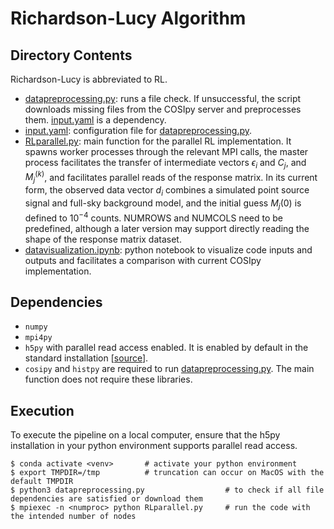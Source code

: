 # Richardson-Lucy Algorithm

## Directory Contents

Richardson-Lucy is abbreviated to RL.

- [datapreprocessing.py](code/datapreprocessing.py): runs a file check. If unsuccessful, the script downloads missing files from the COSIpy server and preprocesses them. [input.yaml](code/input.yaml) is a dependency.
- [input.yaml](code/input.yaml): configuration file for [datapreprocessing.py](code/datapreprocessing.py).
- [RLparallel.py](code/RLparallel.py): main function for the parallel RL implementation. It spawns worker processes through the relevant MPI calls,  the master process facilitates the transfer of intermediate vectors $\epsilon_i$ and $C_j$, and $M_j^{(k)}$, and facilitates parallel reads of the response matrix. In its current form, the observed data vector $d_i$ combines a simulated point source signal and full-sky background model, and the initial guess $M_j{(0)}$ is defined to $10^{-4}$ counts. NUMROWS and NUMCOLS need to be predefined, although a later version may support directly reading the shape of the response matrix dataset. 
- [datavisualization.ipynb](code/datavisualization.ipynb): python notebook to visualize code inputs and outputs and facilitates a comparison with current COSIpy implementation.

## Dependencies
- `numpy`
- `mpi4py`
- `h5py` with parallel read access enabled. It is enabled by default in the standard installation [[source](https://docs.h5py.org/en/latest/mpi.html)]. 
- `cosipy` and `histpy` are required to run [datapreprocessing.py](code/datapreprocessing.py). The main function does not require these libraries.

## Execution

To execute the pipeline on a local computer, ensure that the h5py installation in your python environment supports parallel read access. 
```
$ conda activate <venv>       # activate your python environment
$ export TMPDIR=/tmp          # truncation can occur on MacOS with the default TMPDIR
$ python3 datapreprocessing.py                  # to check if all file dependencies are satisfied or download them
$ mpiexec -n <numproc> python RLparallel.py     # run the code with the intended number of nodes
```
